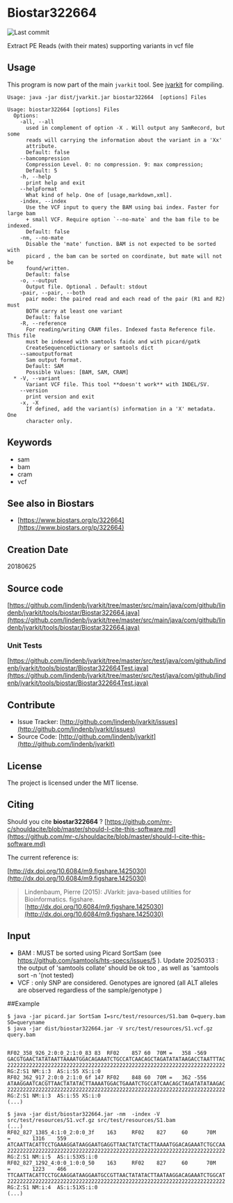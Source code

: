 # Biostar322664

![Last commit](https://img.shields.io/github/last-commit/lindenb/jvarkit.png)

Extract PE Reads (with their mates) supporting variants in vcf file


## Usage


This program is now part of the main `jvarkit` tool. See [jvarkit](JvarkitCentral.md) for compiling.


```
Usage: java -jar dist/jvarkit.jar biostar322664  [options] Files

Usage: biostar322664 [options] Files
  Options:
    -all, --all
      used in complement of option -X . Will output any SamRecord, but some 
      reads will carrying the information about the variant in a 'Xx' 
      attribute. 
      Default: false
    --bamcompression
      Compression Level. 0: no compression. 9: max compression;
      Default: 5
    -h, --help
      print help and exit
    --helpFormat
      What kind of help. One of [usage,markdown,xml].
    -index, --index
      Use the VCF input to query the BAM using bai index. Faster for large bam 
      + small VCF. Require option `--no-mate` and the bam file to be indexed.
      Default: false
    -nm, --no-mate
      Disable the 'mate' function. BAM is not expected to be sorted with 
      picard , the bam can be sorted on coordinate, but mate will not be 
      found/written. 
      Default: false
    -o, --output
      Output file. Optional . Default: stdout
    -pair, --pair, --both
      pair mode: the paired read and each read of the pair (R1 and R2) must  
      BOTH carry at least one variant
      Default: false
    -R, --reference
      For reading/writing CRAM files. Indexed fasta Reference file. This file 
      must be indexed with samtools faidx and with picard/gatk 
      CreateSequenceDictionary or samtools dict
    --samoutputformat
      Sam output format.
      Default: SAM
      Possible Values: [BAM, SAM, CRAM]
  * -V, --variant
      Variant VCF file. This tool **doesn't work** with INDEL/SV.
    --version
      print version and exit
    -x, -X
      If defined, add the variant(s) information in a 'X' metadata. One 
      character only.

```


## Keywords

 * sam
 * bam
 * cram
 * vcf



## See also in Biostars

 * [https://www.biostars.org/p/322664](https://www.biostars.org/p/322664)



## Creation Date

20180625

## Source code 

[https://github.com/lindenb/jvarkit/tree/master/src/main/java/com/github/lindenb/jvarkit/tools/biostar/Biostar322664.java](https://github.com/lindenb/jvarkit/tree/master/src/main/java/com/github/lindenb/jvarkit/tools/biostar/Biostar322664.java)

### Unit Tests

[https://github.com/lindenb/jvarkit/tree/master/src/test/java/com/github/lindenb/jvarkit/tools/biostar/Biostar322664Test.java](https://github.com/lindenb/jvarkit/tree/master/src/test/java/com/github/lindenb/jvarkit/tools/biostar/Biostar322664Test.java)


## Contribute

- Issue Tracker: [http://github.com/lindenb/jvarkit/issues](http://github.com/lindenb/jvarkit/issues)
- Source Code: [http://github.com/lindenb/jvarkit](http://github.com/lindenb/jvarkit)

## License

The project is licensed under the MIT license.

## Citing

Should you cite **biostar322664** ? [https://github.com/mr-c/shouldacite/blob/master/should-I-cite-this-software.md](https://github.com/mr-c/shouldacite/blob/master/should-I-cite-this-software.md)

The current reference is:

[http://dx.doi.org/10.6084/m9.figshare.1425030](http://dx.doi.org/10.6084/m9.figshare.1425030)

> Lindenbaum, Pierre (2015): JVarkit: java-based utilities for Bioinformatics. figshare.
> [http://dx.doi.org/10.6084/m9.figshare.1425030](http://dx.doi.org/10.6084/m9.figshare.1425030)


## Input

  * BAM : MUST be sorted using Picard SortSam (see https://github.com/samtools/hts-specs/issues/5 ). Update 20250313 : the output of 'samtools collate' should be ok too , as well as 'samtools sort -n '(not tested)
  * VCF : only SNP are considered. Genotypes are ignored (all ALT alleles are observed regardless of the sample/genotype )

##Example

```
$ java -jar picard.jar SortSam I=src/test/resources/S1.bam O=query.bam SO=queryname
$ java -jar dist/biostar322664.jar -V src/test/resources/S1.vcf.gz query.bam  


RF02_358_926_2:0:0_2:1:0_83	83	RF02	857	60	70M	=	358	-569	GACGTGAACTATATAATTAAAATGGACAGAAATCTGCCATCAACAGCTAGATATATAAGACCTAATTTAC	2222222222222222222222222222222222222222222222222222222222222222222222	RG:Z:S1	NM:i:3	AS:i:55	XS:i:0
RF02_362_917_2:0:0_2:1:0_6f	147	RF02	848	60	70M	=	362	-556	ATAAGGAATCACGTTAACTATATACTTAAAATGGACTGAAATCTGCCATCAACAGCTAGATATATAAGAC	2222222222222222222222222222222222222222222222222222222222222222222222	RG:Z:S1	NM:i:3	AS:i:55	XS:i:0
(...)
```

```
$ java -jar dist/biostar322664.jar -nm  -index -V src/test/resources/S1.vcf.gz src/test/resources/S1.bam 
(...)
RF02_827_1385_4:1:0_2:0:0_3f    163     RF02    827     60      70M     =       1316    559     ATCAATTACATTCCTGAAAGGATAAGGAATGAGGTTAACTATCTACTTAAAATGGACAGAAATCTGCCAA  2222222222222222222222222222222222222222222222222222222222222222222222  RG:Z:S1 NM:i:5  AS:i:53XS:i:0
RF02_827_1292_4:0:0_1:0:0_50    163     RF02    827     60      70M     =       1223    466     TTCAATTACATTCCTGCAAGGATAAGGAATGCCGTTAACTATATACTTAATAAGGACAGAAATCTGGCAT  2222222222222222222222222222222222222222222222222222222222222222222222  RG:Z:S1 NM:i:4  AS:i:51XS:i:0
(...)
```



